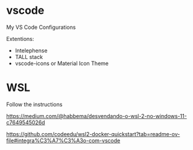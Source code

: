 # vscode
My VS Code Configurations


Extentions: 
- Intelephense
- TALL stack
- vscode-icons or Material Icon Theme

# WSL

Follow the instructions

https://medium.com/@habbema/desvendando-o-wsl-2-no-windows-11-c7649545026d

https://github.com/codeedu/wsl2-docker-quickstart?tab=readme-ov-file#integra%C3%A7%C3%A3o-com-vscode
